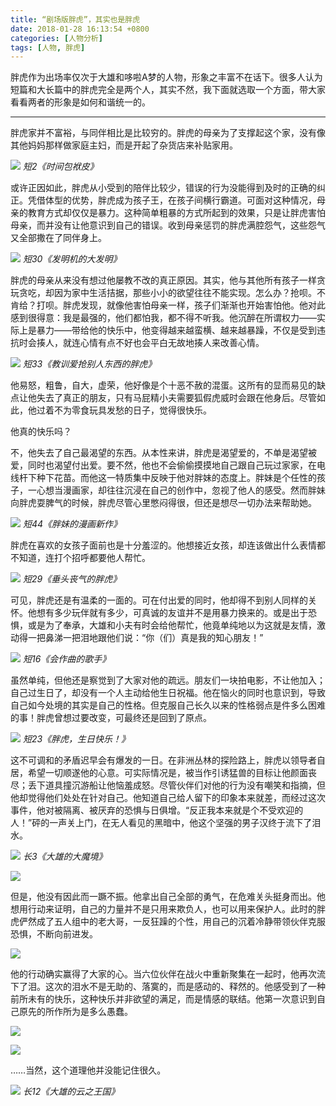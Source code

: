 ```yaml
---
title: “剧场版胖虎”，其实也是胖虎
date: 2018-01-28 16:13:54 +0800
categories: [人物分析]
tags: [人物, 胖虎]
---
```



胖虎作为出场率仅次于大雄和哆啦A梦的人物，形象之丰富不在话下。很多人认为短篇和大长篇中的胖虎完全是两个人，其实不然，我下面就选取一个方面，带大家看看两者的形象是如何和谐统一的。

---

胖虎家并不富裕，与同伴相比是比较穷的。胖虎的母亲为了支撑起这个家，没有像其他妈妈那样做家庭主妇，而是开起了杂货店来补贴家用。

![](https://picx.zhimg.com/80/v2-d88cc4d3930e660672850ba7702bf24c_1440w.jpg?source=c8b7c179)
_短2《时间包袱皮》_

或许正因如此，胖虎从小受到的陪伴比较少，错误的行为没能得到及时的正确的纠正。凭借体型的优势，胖虎成为孩子王，在孩子间横行霸道。可面对这种情况，母亲的教育方式却仅仅是暴力。这种简单粗暴的方式所起到的效果，只是让胖虎害怕母亲，而并没有让他意识到自己的错误。收到母亲惩罚的胖虎满腔怨气，这些怨气又全部撒在了同伴身上。

![](https://pic1.zhimg.com/80/v2-f397f8767efeef24b47d483c68ff2a1f_1440w.jpg?source=c8b7c179)
_短30《发明机的大发明》_

胖虎的母亲从来没有想过他屡教不改的真正原因。其实，他与其他所有孩子一样贪玩贪吃，却因为家中生活拮据，那些小小的欲望往往不能实现。怎么办？抢呗。不肯给？打呗。胖虎发现，就像他害怕母亲一样，孩子们渐渐也开始害怕他。他对此感到很得意：我是最强的，他们都怕我，都不得不听我。他沉醉在所谓权力——实际上是暴力——带给他的快乐中，他变得越来越蛮横、越来越暴躁，不仅是受到违抗时会揍人，就连心情有点不好也会平白无故地揍人来改善心情。

![](https://picx.zhimg.com/80/v2-21d7ec9f8ef72a7cb2439c7a46d32109_1440w.jpg?source=c8b7c179)
_短33《教训爱抢别人东西的胖虎》_

他易怒，粗鲁，自大，虚荣，他好像是个十恶不赦的混蛋。这所有的显而易见的缺点让他失去了真正的朋友，只有马屁精小夫需要狐假虎威时会跟在他身后。尽管如此，他过着不为零食玩具发愁的日子，觉得很快乐。

他真的快乐吗？

不，他失去了自己最渴望的东西。从本性来讲，胖虎是渴望爱的，不单是渴望被爱，同时也渴望付出爱。要不然，他也不会偷偷摸摸地自己跟自己玩过家家，在电线杆下种下花苗。而他这一特质集中反映于他对胖妹的态度上。胖妹是个任性的孩子，一心想当漫画家，却往往沉浸在自己的创作中，忽视了他人的感受。然而胖妹向胖虎耍脾气的时候，胖虎尽管心里憋闷得很，但还是想尽一切办法来帮助她。

![](https://pic1.zhimg.com/80/v2-b621da74049c6a482c7173c55878bf73_1440w.jpg?source=c8b7c179)
_短44《胖妹的漫画新作》_

胖虎在喜欢的女孩子面前也是十分羞涩的。他想接近女孩，却连该做出什么表情都不知道，连打个招呼都要他人帮忙。

![](https://pic1.zhimg.com/80/v2-55a10cc71094e416e88c6a796e750dc0_1440w.jpg?source=c8b7c179)
_短29《垂头丧气的胖虎》_

可见，胖虎还是有温柔的一面的。可在付出爱的同时，他却得不到别人同样的关怀。他想有多少玩伴就有多少，可真诚的友谊并不是用暴力换来的。或是出于恐惧，或是为了奉承，大雄和小夫有时会给他帮忙，他竟单纯地以为这就是友情，激动得一把鼻涕一把泪地跟他们说：“你（们）真是我的知心朋友！”

![](https://pic2.zhimg.com/80/v2-4e2acafedd8219ebb6fea81fc083ad55_1440w.jpg?source=c8b7c179)
_短16《会作曲的歌手》_

虽然单纯，但他还是察觉到了大家对他的疏远。朋友们一块拍电影，不让他加入；自己过生日了，却没有一个人主动给他生日祝福。他在恼火的同时也意识到，导致自己如今处境的其实是自己的性格。但克服自己长久以来的性格弱点是件多么困难的事！胖虎曾想过要改变，可最终还是回到了原点。

![](https://pica.zhimg.com/80/v2-1693f4299eda8aafd455c6dbfc68c908_1440w.jpg?source=c8b7c179)
_短23《胖虎，生日快乐！》_

这不可调和的矛盾迟早会有爆发的一日。在非洲丛林的探险路上，胖虎以领导者自居，希望一切顺遂他的心意。可实际情况是，被当作引诱猛兽的目标让他颜面丧尽；丢下道具撞沉游船让他恼羞成怒。尽管伙伴们对他的行为没有嘲笑和指摘，但他却觉得他们处处在针对自己。他知道自己给人留下的印象本来就差，而经过这次事件，他对被隔离、被厌弃的恐惧与日俱增。“反正我本来就是个不受欢迎的人！”砰的一声关上门，在无人看见的黑暗中，他这个坚强的男子汉终于流下了泪水。

![](https://pic1.zhimg.com/80/v2-5f9e98a742f2c5899c18323ed4616ece_1440w.jpg?source=c8b7c179)
_长3《大雄的大魔境》_

![](https://pic4.zhimg.com/80/v2-c478cf12a2e8ec4a997e324c2187fb2b_1440w.jpg?source=c8b7c179)

但是，他没有因此而一蹶不振。他拿出自己全部的勇气，在危难关头挺身而出。他想用行动来证明，自己的力量并不是只用来欺负人，也可以用来保护人。此时的胖虎俨然成了五人组中的老大哥，一反狂躁的个性，用自己的沉着冷静带领伙伴克服恐惧，不断向前进发。

![](https://pic3.zhimg.com/80/v2-075f1322744ce31a745c501978d703f0_1440w.jpg?source=c8b7c179)

他的行动确实赢得了大家的心。当六位伙伴在战火中重新聚集在一起时，他再次流下了泪。这次的泪水不是无助的、落寞的，而是感动的、释然的。他感受到了一种前所未有的快乐，这种快乐并非欲望的满足，而是情感的联结。他第一次意识到自己原先的所作所为是多么愚蠢。

![](https://picx.zhimg.com/80/v2-51ab7aee1087a917d69f8dc60fec117d_1440w.jpg?source=c8b7c179)

![](https://pic1.zhimg.com/80/v2-cc586546362f28860978ed9d531ee2a1_1440w.jpg?source=c8b7c179)

……当然，这个道理他并没能记住很久。

![](https://picx.zhimg.com/80/v2-a13f61642c0b07aa7ddb60321e2f1247_1440w.jpg?source=c8b7c179)
_长12《大雄的云之王国》_
